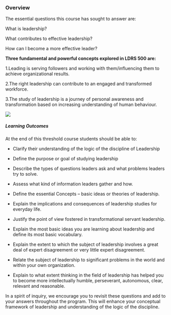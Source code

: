 ### Overview

The essential questions this course has sought to answer are:

What is leadership?

What contributes to effective leadership?

How can I become a more effective leader?

**Three fundamental and powerful concepts explored in LDRS 500 are:**

1.Leading is serving followers and working with them/influencing them to achieve organizational results.

2.The right leadership can contribute to an engaged and transformed workforce.

3.The study of leadership is a journey of personal awareness and transformation based on increasing understanding of human behaviour.

![](/assets/import.png)

##### Learning Outcomes

At the end of this threshold course students should be able to:

* Clarify their understanding of the logic of the discipline of Leadership

* Define the purpose or goal of studying leadership

* Describe the types of questions leaders ask and what problems leaders try to solve.

* Assess what kind of information leaders gather and how.

* Define the essential Concepts – basic ideas or theories of leadership.

* Explain the implications and consequences of leadership studies for everyday life.

* Justify the point of view fostered in transformational servant leadership.

* Explain the most basic ideas you are learning about leadership and define its most basic vocabulary.

* Explain the extent to which the subject of leadership involves a great deal of expert disagreement or very little expert disagreement.

* Relate the subject of leadership to significant problems in the world and within your own organization.

* Explain to what extent thinking in the field of leadership has helped you to become more intellectually humble, perseverant, autonomous, clear, relevant and reasonable.

In a spirit of inquiry, we encourage you to revisit these questions and add to your answers throughout the program.  This will enhance your conceptual framework of leadership and understanding of the logic of the discipline.

##### 

##### 



